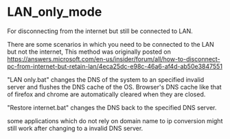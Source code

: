 # LAN_only_mode
For disconnecting from the internet but still be connected to LAN.

There are some scenarios in which you need to be connected to the LAN but not the internet, This method was originally posted on
https://answers.microsoft.com/en-us/insider/forum/all/how-to-disconnect-pc-from-internet-but-retain-lan/4eca25dc-e98c-46a6-af4d-ab50e3847551

"LAN only.bat" changes the DNS of the system to an specified invalid server and flushes the DNS cache of the OS. Browser's DNS cache like that of firefox and chrome are automatically cleared when they are closed.

"Restore internet.bat" changes the DNS back to the specified DNS server.

some applications which do not rely on domain name to ip conversion might still work after changing to a invalid DNS server.
